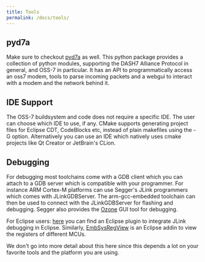 ```yaml
---
title: Tools
permalink: /docs/tools/
---
```


## pyd7a

Make sure to checkout [pyd7a](https://github.com/MOSAIC-LoPoW/pyd7a) as well. This python package provides a collection of python modules, supporting the DASH7 Alliance Protocol in general, and OSS-7 in particular. It has an API to programmatically access an oss7 modem, tools to parse incoming packets and a webgui to interact with a modem and the network behind it.

## IDE Support

The OSS-7 buildsystem and code does not require a specific IDE. The user can choose which IDE to use, if any.
CMake supports generating project files for Eclipse CDT, CodeBlocks etc, instead of plain makefiles using the -G option.
Alternatively you can use an IDE which natively uses cmake projects like Qt Creator or JetBrain's CLion.

## Debugging

For debugging most toolchains come with a GDB client which you can attach to a GDB server which is compatible with your programmer.
For instance ARM Cortex-M platforms can use Segger's JLink programmers which comes with JLinkGDBServer. The arm-gcc-embedded toolchain
can then be used to connect with the JLinkGDBServer for flashing and debugging. Segger also provides the [Ozone](https://www.segger.com/ozone.html) GUI tool for debugging.

For Eclipse users: [here](http://gnuarmeclipse.livius.net/) you can find an Eclipse plugin to integrate JLink debugging in Eclipse.
Similarly, [EmbSysRegView](http://embsysregview.sourceforge.net/) is an Eclipse addin to view the registers of different MCUs.

We don't go into more detail about this here since this depends a lot on your favorite tools and the platform you are using.
